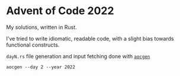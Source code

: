 # Advent of Code 2022

My solutions, written in Rust. 

I've tried to write idiomatic, readable code, with a slight bias towards functional constructs.

`dayN.rs` file generation and input fetching done with [`aocgen`](https://github.com/nindalf/aocgen)

```
aocgen --day 2 --year 2022
```
